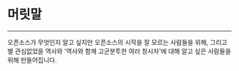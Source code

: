 # 머릿말

---

오픈소스가 무엇인지 알고 싶지만 오픈소스의 시작을 잘 모르는 사람들을 위해, 그리고 별 관심없었을 역사와 '역사와 함께 고군분투한 여러 창시자'에 대해 알고 싶은 사람들을 위해 만들어집니다.

